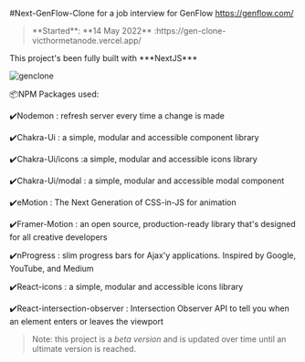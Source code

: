 #Next-GenFlow-Clone for a job interview for GenFlow https://genflow.com/ 
> <p>**Started**: **14 May 2022** :https://gen-clone-victhormetanode.vercel.app/</p>
<p>This project's been fully built with ***NextJS***</p>

 ![genclone](https://user-images.githubusercontent.com/98230162/168657852-2e27c47c-c694-4365-bdf7-049d7b57c4b2.jpg)

<p>📦NPM Packages used:</p>
<p>✔️Nodemon : refresh server every time a change is made</p>
<p>✔️Chakra-Ui : a simple, modular and accessible component library</p>
<p>✔️Chakra-Ui/icons :a simple, modular and accessible icons library</p>
<p>✔️Chakra-Ui/modal : a simple, modular and accessible modal component</p>
<p>✔️eMotion : The Next Generation of CSS-in-JS for animation</p>
<p>✔️Framer-Motion : an open source, production-ready library that's designed for all creative developers</p>
<p>✔️nProgress : slim progress bars for Ajax'y applications. Inspired by Google, YouTube, and Medium</p>
<p>✔️React-icons : a simple, modular and accessible icons library </p> 
<p>✔️React-intersection-observer :  Intersection Observer API to tell you when an element enters or leaves the viewport </p>

> Note: this project is a *beta version* and is updated over time until an ultimate version is reached.





